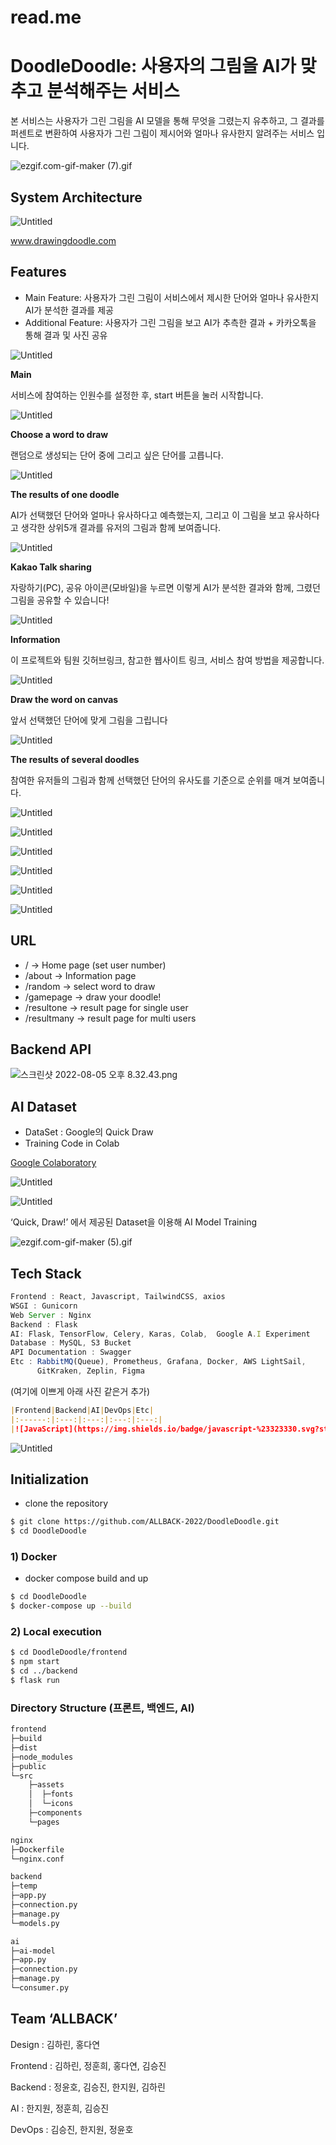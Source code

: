 # read.me

# DoodleDoodle: 사용자의 그림을 AI가 맞추고 분석해주는 서비스

본 서비스는 사용자가 그린 그림을 AI 모델을 통해 무엇을 그렸는지 유추하고, 그 결과를 퍼센트로 변환하여 사용자가 그린 그림이 제시어와 얼마나 유사한지 알려주는 서비스 입니다. 

![ezgif.com-gif-maker (7).gif](https://s3-us-west-2.amazonaws.com/secure.notion-static.com/9a762790-3fe5-435f-ad09-20b32b91b685/ezgif.com-gif-maker_(7).gif)

## System Architecture

![Untitled](https://s3-us-west-2.amazonaws.com/secure.notion-static.com/dd29e2ab-ae21-4049-97dc-4c24be383807/Untitled.png)

www.drawingdoodle.com

## Features

- Main Feature: 사용자가 그린 그림이 서비스에서 제시한 단어와 얼마나 유사한지 AI가 분석한 결과를 제공
- Additional Feature: 사용자가 그린 그림을 보고 AI가 추측한 결과 + 카카오톡을 통해 결과 및 사진 공유

![Untitled](https://s3-us-west-2.amazonaws.com/secure.notion-static.com/136eca97-9883-4a8d-b04d-2a7fd6f9ad85/Untitled.png)

**Main**

서비스에 참여하는 인원수를 설정한 후, start 버튼을 눌러 시작합니다.

![Untitled](https://s3-us-west-2.amazonaws.com/secure.notion-static.com/3f98a080-098e-4406-b245-e51838c331bc/Untitled.png)

**Choose a word to draw**

랜덤으로 생성되는 단어 중에 그리고 싶은 단어를 고릅니다.

![Untitled](https://s3-us-west-2.amazonaws.com/secure.notion-static.com/9bd878d4-ff70-4f7f-80dd-2e1419853b8b/Untitled.png)

**The results of one doodle**

AI가 선택했던 단어와 얼마나 유사하다고 예측했는지, 그리고 이 그림을 보고 유사하다고 생각한 상위5개 결과를 유저의 그림과 함께 보여줍니다.

![Untitled](https://s3-us-west-2.amazonaws.com/secure.notion-static.com/2319cf86-0c3e-4311-a3e9-d535da523b81/Untitled.png)

**Kakao Talk sharing**

자랑하기(PC), 공유 아이콘(모바일)을 누르면 이렇게 AI가 분석한 결과와 함께, 그렸던 그림을 공유할 수 있습니다!

![Untitled](https://s3-us-west-2.amazonaws.com/secure.notion-static.com/ff1fd0ec-bba9-4d9d-bfa6-a04f5a045b34/Untitled.png)

**Information**

이 프로젝트와 팀원 깃허브링크, 참고한 웹사이트 링크,  서비스 참여 방법을 제공합니다.

![Untitled](https://s3-us-west-2.amazonaws.com/secure.notion-static.com/657fafa0-da32-4dc3-a923-c948c44c920b/Untitled.png)

**Draw the word on canvas**

앞서 선택했던 단어에 맞게 그림을 그립니다

![Untitled](https://s3-us-west-2.amazonaws.com/secure.notion-static.com/774e9885-6205-4792-91ca-8e8e380465cd/Untitled.png)

**The results of several doodles**

참여한 유저들의 그림과 함께 선택했던 단어의 유사도를 기준으로 순위를 매겨 보여줍니다.

![Untitled](https://s3-us-west-2.amazonaws.com/secure.notion-static.com/945290e4-05f1-4897-a0fe-c6ad056eb818/Untitled.png)

![Untitled](https://s3-us-west-2.amazonaws.com/secure.notion-static.com/64d812fb-4af2-42b2-96db-f7ca42323237/Untitled.png)

![Untitled](https://s3-us-west-2.amazonaws.com/secure.notion-static.com/2aeb9a9d-f399-45f2-81a5-05091be90192/Untitled.png)

![Untitled](https://s3-us-west-2.amazonaws.com/secure.notion-static.com/5fc79d5e-fbfd-4f3c-9760-97625f96280e/Untitled.png)

![Untitled](https://s3-us-west-2.amazonaws.com/secure.notion-static.com/f6c9e232-63a8-4424-b83f-deb808c9bb5c/Untitled.png)

![Untitled](https://s3-us-west-2.amazonaws.com/secure.notion-static.com/024a7365-13ab-4034-a24e-361d555ee315/Untitled.png)


## URL

- /                        → Home page (set user number)
- /about              → Information page
- /random           → select word to draw
- /gamepage      → draw your doodle!
- /resultone        → result page for single user
- /resultmany     → result page for multi users

## Backend API

![스크린샷 2022-08-05 오후 8.32.43.png](https://s3-us-west-2.amazonaws.com/secure.notion-static.com/ce7b29ce-5032-4b32-a899-8a493d8086e9/%E1%84%89%E1%85%B3%E1%84%8F%E1%85%B3%E1%84%85%E1%85%B5%E1%86%AB%E1%84%89%E1%85%A3%E1%86%BA_2022-08-05_%E1%84%8B%E1%85%A9%E1%84%92%E1%85%AE_8.32.43.png)

## AI Dataset

- DataSet :  Google의 Quick Draw
- Training Code in Colab

[Google Colaboratory](https://colab.research.google.com/drive/1sSnOBSFTOP6fxMCGxgl1RJNopvbY8xOJ?usp=sharing)

![Untitled](https://s3-us-west-2.amazonaws.com/secure.notion-static.com/3c22db92-26aa-4db0-ae08-0299b531fdc1/Untitled.png)

![Untitled](https://s3-us-west-2.amazonaws.com/secure.notion-static.com/ee961f48-7a88-4b9c-b687-bec6633edb4c/Untitled.png)

 ‘Quick, Draw!’ 에서 제공된 Dataset을 이용해 AI Model Training

![ezgif.com-gif-maker (5).gif](https://s3-us-west-2.amazonaws.com/secure.notion-static.com/aeed9739-7d6e-44d6-b486-49eb5e75632c/ezgif.com-gif-maker_(5).gif)

## Tech Stack

```jsx
Frontend : React, Javascript, TailwindCSS, axios
WSGI : Gunicorn
Web Server : Nginx
Backend : Flask
AI: Flask, TensorFlow, Celery, Karas, Colab,  Google A.I Experiment
Database : MySQL, S3 Bucket
API Documentation : Swagger
Etc : RabbitMQ(Queue), Prometheus, Grafana, Docker, AWS LightSail, 
      GitKraken, Zeplin, Figma
```

(여기에 이쁘게 아래 사진 같은거 추가)

```markdown
|Frontend|Backend|AI|DevOps|Etc|
|:------:|:---:|:---:|:---:|:---:|
|![JavaScript](https://img.shields.io/badge/javascript-%23323330.svg?style=for-the-badge&logo=javascript&logoColor=%23F7DF1E)<br>![React](https://img.shields.io/badge/react-%2320232a.svg?style=for-the-badge&logo=react&logoColor=%2361DAFB)<br>![TailwindCSS](https://img.shields.io/badge/TailwindCSS-06B6D4?&style=for-the-badge&logo=TailwindCSS&logoColor=white)<br>![axios](https://img.shields.io/badge/axios-0.27.2-661ddf.svg?)|![Python](https://img.shields.io/badge/python-%2314354C.svg?style=for-the-badge&logo=python&logoColor=white) ![Flask](https://img.shields.io/badge/Flask-000000.svg?style=for-the-badge&logo=Flask&logoColor=white)<br>![MySQL](https://img.shields.io/badge/mysql-%2300f.svg?style=for-the-badge&logo=mysql&logoColor=white) ![AmazonS3](https://img.shields.io/badge/AmazonS3-569A31?style=for-the-badge&logo=AmazonS3&logoColor=white)<br>![Swagger](https://img.shields.io/badge/Swagger-85EA2D.svg?style=for-the-badge&logo=Swagger&logoColor=white)<br>![Gunicorn](https://img.shields.io/badge/Gunicorn-499848?style=for-the-badge&logo=Gunicorn&logoColor=white)</br>|![Tensorflow](https://img.shields.io/badge/TensorFlow-FF6F00?style=for-the-badge&logo=TensorFlow&logoColor=white)</br>![Keras](https://img.shields.io/badge/Keras-%23D00000.svg?style=for-the-badge&logo=Keras&logoColor=white)<br>![Celery](https://img.shields.io/badge/Celery-37814A.svg?style=for-the-badge&logo=Celery&logoColor=white)<br>![RabbitMQ](https://img.shields.io/badge/RabbitMQ-FF6600?style=for-the-badge&logo=RabbitMQ&logoColor=white)<br>![GoogleColab](https://img.shields.io/badge/GoogleColab-FF6F00?style=for-the-badge&logo=GoogleColab&logoColor=white)</br>|![Nginx](https://img.shields.io/badge/nginx-%23009639.svg?style=for-the-badge&logo=nginx&logoColor=white)<br>![AWS](https://img.shields.io/badge/AWS-%23FF9900.svg?style=for-the-badge&logo=amazon-aws&logoColor=white)<br>![Docker](https://img.shields.io/badge/docker-F9AB00.svg?style=for-the-badge&logo=docker&logoColor=white)|![Postman](https://img.shields.io/badge/Postman-FF6C37?style=for-the-badge&logo=Postman&logoColor=white) ![Git](https://img.shields.io/badge/Git-F05032?style=for-the-badge&logo=Git&logoColor=white)<br>![Grafana](https://img.shields.io/badge/Grafana-F46800?style=for-the-badge&logo=Grafana&logoColor=white) ![Prometheus](https://img.shields.io/badge/Prometheus-E6522C?style=for-the-badge&logo=Prometheus&logoColor=white)<br>
```

![Untitled](read%20me%20cdd3ee8cfc6145a4ba23da78f92d074b/Untitled%2016.png)

## **Initialization**

- clone the repository

```bash
$ git clone https://github.com/ALLBACK-2022/DoodleDoodle.git
$ cd DoodleDoodle
```

### 1) Docker

- docker compose build and up

```bash
$ cd DoodleDoodle
$ docker-compose up --build
```

### 2) Local **execution**

```bash
$ cd DoodleDoodle/frontend
$ npm start
$ cd ../backend
$ flask run
```

### Directory Structure (프론트, 백엔드, AI)

```bash
frontend
├─build
├─dist
├─node_modules
├─public
└─src
    ├─assets
    │  ├─fonts
    │  └─icons
    ├─components
    └─pages

nginx
├─Dockerfile
└─nginx.conf

backend
├─temp
├─app.py
├─connection.py
├─manage.py
└─models.py

ai
├─ai-model
├─app.py
├─connection.py
├─manage.py
└─consumer.py
```

## Team ‘ALLBACK’

Design : 김하린, 홍다연

Frontend : 김하린, 정훈희, 홍다연, 김승진

Backend : 정윤호, 김승진, 한지원, 김하린

AI : 한지원, 정훈희, 김승진

DevOps : 김승진, 한지원, 정윤호
